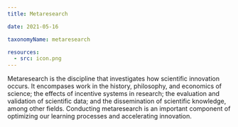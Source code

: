 ```yaml
---
title: Metaresearch

date: 2021-05-16

taxonomyName: metaresearch

resources:
  - src: icon.png
---
```


Metaresearch is the discipline that investigates how scientific innovation occurs. It encompases work in the history, philosophy, and economics of science; the effects of incentive systems in research; the evaluation and validation of scientific data; and the dissemination of scientific knowledge, among other fields. Conducting metaresearch is an important component of optimizing our learning processes and accelerating innovation.
